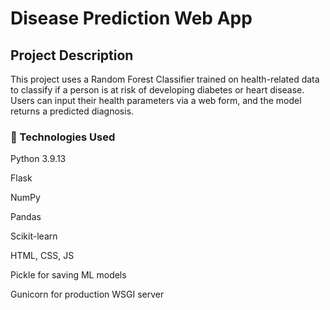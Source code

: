 # Disease Prediction Web App
## Project Description
This project uses a Random Forest Classifier trained on health-related data to classify if a person is at risk of developing diabetes or heart disease. Users can input their health parameters via a web form, and the model returns a predicted diagnosis.
### 🧠 Technologies Used

Python 3.9.13

Flask

NumPy

Pandas

Scikit-learn

HTML, CSS, JS

Pickle for saving ML models

Gunicorn for production WSGI server
